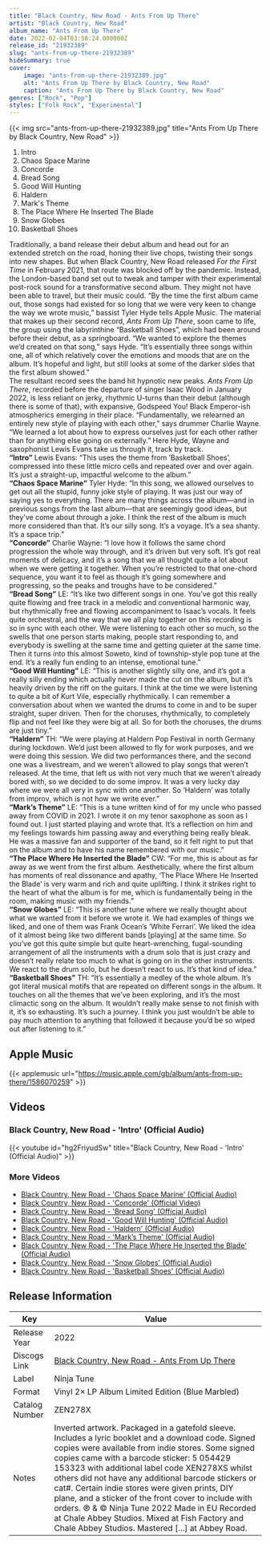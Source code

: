 ```yaml
---
title: "Black Country, New Road - Ants From Up There"
artist: "Black Country, New Road"
album_name: "Ants From Up There"
date: 2022-02-04T03:58:24.000000Z
release_id: "21932389"
slug: "ants-from-up-there-21932389"
hideSummary: true
cover:
    image: "ants-from-up-there-21932389.jpg"
    alt: "Ants From Up There by Black Country, New Road"
    caption: "Ants From Up There by Black Country, New Road"
genres: ["Rock", "Pop"]
styles: ["Folk Rock", "Experimental"]
---
```


{{< img src="ants-from-up-there-21932389.jpg" title="Ants From Up There by Black Country, New Road" >}}

<!-- section break -->

1. Intro
2. Chaos Space Marine
3. Concorde
4. Bread Song
5. Good Will Hunting
6. Haldern
7. Mark's Theme
8. The Place Where He Inserted The Blade
9. Snow Globes
10. Basketball Shoes

<!-- section break -->


Traditionally, a band release their debut album and head out for an extended stretch on the road, honing their live chops, twisting their songs into new shapes. But when Black Country, New Road released <i>For the First Time</i> in February 2021, that route was blocked off by the pandemic. Instead, the London-based band set out to tweak and tamper with their experimental post-rock sound for a transformative second album. They might not have been able to travel, but their music could. “By the time the first album came out, those songs had existed for so long that we were very keen to change the way we wrote music,” bassist Tyler Hyde tells Apple Music. The material that makes up their second record, <i>Ants From Up There</i>, soon came to life, the group using the labyrinthine “Basketball Shoes”, which had been around before their debut, as a springboard. “We wanted to explore the themes we’d created on that song,” says Hyde. “It’s essentially three songs within one, all of which relatively cover the emotions and moods that are on the album. It’s hopeful and light, but still looks at some of the darker sides that the first album showed.”<br />
The resultant record sees the band hit hypnotic new peaks. <i>Ants From Up There</i>, recorded before the departure of singer Isaac Wood in January 2022, is less reliant on jerky, rhythmic U-turns than their debut (although there is some of that), with expansive, Godspeed You! Black Emperor-ish atmospherics emerging in their place. “Fundamentally, we relearned an entirely new style of playing with each other,” says drummer Charlie Wayne. “We learned a lot about how to express ourselves just for each other rather than for anything else going on externally.” Here Hyde, Wayne and saxophonist Lewis Evans take us through it, track by track.<br />
<b>“Intro”</b>
Lewis Evans: “This uses the theme from ’Basketball Shoes’, compressed into these little micro cells and repeated over and over again. It’s just a straight-up, impactful welcome to the album.”<br />
<b>“Chaos Space Marine”</b>
Tyler Hyde: “In this song, we allowed ourselves to get out all the stupid, funny joke style of playing. It was just our way of saying yes to everything. There are many things across the album—and in previous songs from the last album—that are seemingly good ideas, but they’ve come about through a joke. I think the rest of the album is much more considered than that. It’s our silly song. It’s a voyage. It’s a sea shanty. It’s a space trip.”<br />
<b>“Concorde”</b>
Charlie Wayne: “I love how it follows the same chord progression the whole way through, and it’s driven but very soft. It’s got real moments of delicacy, and it’s a song that we all thought quite a lot about when we were getting it together. When you’re restricted to that one-chord sequence, you want it to feel as though it’s going somewhere and progressing, so the peaks and troughs have to be considered.”<br />
<b>“Bread Song”</b>
LE: “It’s like two different songs in one. You’ve got this really quite flowing and free track in a melodic and conventional harmonic way, but rhythmically free and flowing accompaniment to Isaac’s vocals. It feels quite orchestral, and the way that we all play together on this recording is so in sync with each other. We were listening to each other so much, so the swells that one person starts making, people start responding to, and everybody is swelling at the same time and getting quieter at the same time. Then it turns into this almost Soweto, kind of township-style pop tune at the end. It’s a really fun ending to an intense, emotional tune.”<br />
<b>“Good Will Hunting”</b>
LE: “This is another slightly silly one, and it’s got a really silly ending which actually never made the cut on the album, but it’s heavily driven by the riff on the guitars. I think at the time we were listening to quite a bit of Kurt Vile, especially rhythmically. I can remember a conversation about when we wanted the drums to come in and to be super straight, super driven. Then for the choruses, rhythmically, to completely flip and not feel like they were big at all. So for both the choruses, the drums are just tiny.”<br />
<b>“Haldern”</b>
TH: “We were playing at Haldern Pop Festival in north Germany during lockdown. We’d just been allowed to fly for work purposes, and we were doing this session. We did two performances there, and the second one was a livestream, and we weren’t allowed to play songs that weren’t released. At the time, that left us with not very much that we weren’t already bored with, so we decided to do some improv. It was a very lucky day where we were all very in sync with one another. So ‘Haldern’ was totally from improv, which is not how we write ever.”<br />
<b>“Mark’s Theme”</b>
LE: “This is a tune written kind of for my uncle who passed away from COVID in 2021. I wrote it on my tenor saxophone as soon as I found out. I just started playing and wrote that. It’s a reflection on him and my feelings towards him passing away and everything being really bleak. He was a massive fan and supporter of the band, so it felt right to put that on the album and to have his name remembered with our music.”<br />
<b>“The Place Where He Inserted the Blade”</b>
CW: “For me, this is about as far away as we went from the first album. Aesthetically, where the first album has moments of real dissonance and apathy, ‘The Place Where He Inserted the Blade’ is very warm and rich and quite uplifting. I think it strikes right to the heart of what the album is for me, which is fundamentally being in the room, making music with my friends.”<br />
<b>“Snow Globes”</b>
LE: “This is another tune where we really thought about what we wanted from it before we wrote it. We had examples of things we liked, and one of them was Frank Ocean’s ‘White Ferrari’. We liked the idea of it almost being like two different bands [playing] at the same time. So you’ve got this quite simple but quite heart-wrenching, fugal-sounding arrangement of all the instruments with a drum solo that is just crazy and doesn’t really relate too much to what is going on in the other instruments. We react to the drum solo, but he doesn’t react to us. It’s that kind of idea.”<br />
<b>“Basketball Shoes”</b>
TH: “It’s essentially a medley of the whole album. It’s got literal musical motifs that are repeated on different songs in the album. It touches on all the themes that we’ve been exploring, and it’s the most climactic song on the album. It wouldn’t really make sense to not finish with it, it’s so exhausting. It’s such a journey. I think you just wouldn’t be able to pay much attention to anything that followed it because you’d be so wiped out after listening to it.”



## Apple Music
{{< applemusic url="https://music.apple.com/gb/album/ants-from-up-there/1586070259" >}}





## Videos
### Black Country, New Road - 'Intro' (Official Audio)
{{< youtube id="hg2FriyudSw" title="Black Country, New Road - 'Intro' (Official Audio)" >}}<br>

### More Videos

- [Black Country, New Road - 'Chaos Space Marine' (Official Audio)](https://www.youtube.com/watch?v=Jqy6WPSfZSA)
- [Black Country, New Road - 'Concorde' (Official Video)](https://www.youtube.com/watch?v=yjC4qXiBRu4)
- [Black Country, New Road - 'Bread Song' (Official Audio)](https://www.youtube.com/watch?v=Hi8HjWTUqwI)
- [Black Country, New Road - 'Good Will Hunting' (Official Audio)](https://www.youtube.com/watch?v=EX67uWOlbgs)
- [Black Country, New Road - 'Haldern' (Official Audio)](https://www.youtube.com/watch?v=K9osutGvu64)
- [Black Country, New Road - 'Mark’s Theme' (Official Audio)](https://www.youtube.com/watch?v=UlRdFR5owyI)
- [Black Country, New Road - 'The Place Where He Inserted the Blade' (Official Audio)](https://www.youtube.com/watch?v=YPrs3DqraWM)
- [Black Country, New Road - 'Snow Globes' (Official Audio)](https://www.youtube.com/watch?v=hTVwQ1Gjqas)
- [Black Country, New Road - 'Basketball Shoes' (Official Audio)](https://www.youtube.com/watch?v=uOnjuIb1TWY)


## Release Information
|  Key           | Value                                                |
| ---------------| ---------------------------------------------------- |
| Release Year   | 2022                                   |
| Discogs Link   | [Black Country, New Road - Ants From Up There](https://www.discogs.com/release/21932389-Black-Country-New-Road-Ants-From-Up-There) |
| Label          | Ninja Tune |
| Format         | Vinyl 2× LP Album Limited Edition (Blue Marbled) |
| Catalog Number | ZEN278X |
| Notes | Inverted artwork. Packaged in a gatefold sleeve.  Includes a lyric booklet and a download code.  Signed copies were available from indie stores. Some signed copies came with a barcode sticker: 5 054429 153323 with additional label code XEN278XS whilst others did not have any additional barcode stickers or cat#.  Certain indie stores were given prints, DIY plane, and a sticker of the front cover to include with orders.  ℗ & © Ninja Tune 2022 Made in EU  Recorded at Chale Abbey Studios. Mixed at Fish Factory and Chale Abbey Studios. Mastered [...] at Abbey Road. |